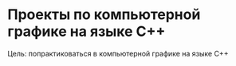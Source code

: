 # Проекты по компьютерной графике на языке C++

Цель: попрактиковаться в компьютерной графике на языке C++
